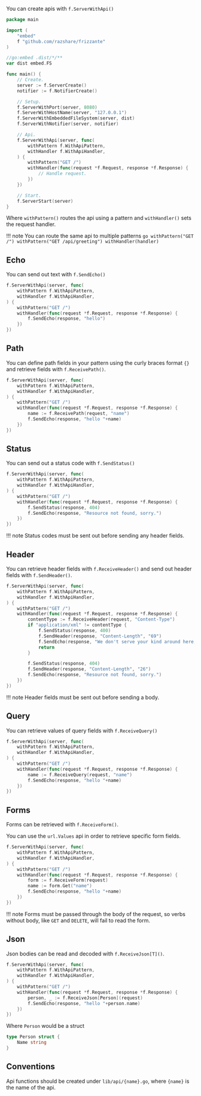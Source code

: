 You can create apis with `f.ServerWithApi()`

```go
package main

import (
	"embed"
	f "github.com/razshare/frizzante"
)

//go:embed .dist/*/**
var dist embed.FS

func main() {
	// Create.
	server := f.ServerCreate()
	notifier := f.NotifierCreate()

	// Setup.
	f.ServerWithPort(server, 8080)
	f.ServerWithHostName(server, "127.0.0.1")
	f.ServerWithEmbeddedFileSystem(server, dist)
	f.ServerWithNotifier(server, notifier)

	// Api.
	f.ServerWithApi(server, func(
        withPattern f.WithApiPattern, 
        withHandler f.WithApiHandler,
    ) {
        withPattern("GET /")
        withHandler(func(request *f.Request, response *f.Response) {
            // Handle request.
        })
    })

	// Start.
	f.ServerStart(server)
}
```

Where `withPattern()` routes the api using a pattern and `withHandler()` sets the request handler.

!!! note
    You can route the same api to multiple patterns
    ```go
    withPattern("GET /")
    withPattern("GET /api/greeting")
    withHandler(handler)
    ```


## Echo

You can send out text with `f.SendEcho()`

```go
f.ServerWithApi(server, func(
    withPattern f.WithApiPattern,
    withHandler f.WithApiHandler,
) {
    withPattern("GET /")
    withHandler(func(request *f.Request, response *f.Response) {
        f.SendEcho(response, "hello")
    })
})
```

## Path

You can define path fields in your pattern using the curly 
braces format `{}` and retrieve fields with `f.ReceivePath()`.

```go
f.ServerWithApi(server, func(
    withPattern f.WithApiPattern,
    withHandler f.WithApiHandler,
) {
    withPattern("GET /")
    withHandler(func(request *f.Request, response *f.Response) {
        name := f.ReceivePath(request, "name")
        f.SendEcho(response, "hello "+name)
    })
})
```

## Status

You can send out a status code with `f.SendStatus()`

```go
f.ServerWithApi(server, func(
    withPattern f.WithApiPattern,
    withHandler f.WithApiHandler,
) {
    withPattern("GET /")
    withHandler(func(request *f.Request, response *f.Response) {
        f.SendStatus(response, 404)
        f.SendEcho(response, "Resource not found, sorry.")
    })
})
```

!!! note
    Status codes must be sent out before sending any header fields.

## Header

You can retrieve header fields with `f.ReceiveHeader()` and send out header fields with `f.SendHeader()`.

```go
f.ServerWithApi(server, func(
    withPattern f.WithApiPattern,
    withHandler f.WithApiHandler,
) {
    withPattern("GET /")
    withHandler(func(request *f.Request, response *f.Response) {
        contentType := f.ReceiveHeader(request, "Content-Type")
        if "application/xml" != contentType {
            f.SendStatus(response, 400)
            f.SendHeader(response, "Content-Length", "69")
            f.SendEcho(response, "We don't serve your kind around here, better get an XML encoder, heh.")
            return
        }

        f.SendStatus(response, 404)
        f.SendHeader(response, "Content-Length", "26")
        f.SendEcho(response, "Resource not found, sorry.")
    })
})
```

!!! note
    Header fields must be sent out before sending a body.

## Query

You can retrieve values of query fields with `f.ReceiveQuery()`

```go
f.ServerWithApi(server, func(
    withPattern f.WithApiPattern,
    withHandler f.WithApiHandler,
) {
    withPattern("GET /")
    withHandler(func(request *f.Request, response *f.Response) {
        name := f.ReceiveQuery(request, "name")
        f.SendEcho(response, "hello "+name)
    })
})
```

## Forms

Forms can be retrieved with `f.ReceiveForm()`.

You can use the `url.Values` api in order to retrieve specific form fields.

```go
f.ServerWithApi(server, func(
    withPattern f.WithApiPattern,
    withHandler f.WithApiHandler,
) {
    withPattern("GET /")
    withHandler(func(request *f.Request, response *f.Response) {
        form := f.ReceiveForm(request)
        name := form.Get("name")
        f.SendEcho(response, "hello "+name)
    })
})
```

!!! note
    Forms must be passed through the body of the request, so verbs without body, like `GET` and `DELETE`, will fail to read the form.

## Json

Json bodies can be read and decoded with `f.ReceiveJson[T]()`.

```go
f.ServerWithApi(server, func(
    withPattern f.WithApiPattern,
    withHandler f.WithApiHandler,
) {
    withPattern("GET /")
    withHandler(func(request *f.Request, response *f.Response) {
        person, _ := f.ReceiveJson[Person](request)
        f.SendEcho(response, "hello "+person.name)
    })
})
```

Where `Person` would be a struct

```go
type Person struct {
    Name string
}
```

## Conventions

Api functions should be created under `lib/api/{name}.go`, where `{name}` is the name of the api.
